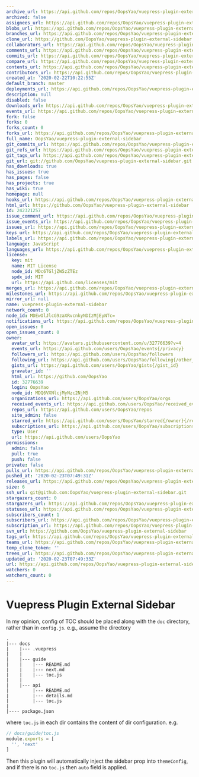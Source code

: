 ```yaml
---
archive_url: https://api.github.com/repos/OopsYao/vuepress-plugin-external-sidebar/{archive_format}{/ref}
archived: false
assignees_url: https://api.github.com/repos/OopsYao/vuepress-plugin-external-sidebar/assignees{/user}
blobs_url: https://api.github.com/repos/OopsYao/vuepress-plugin-external-sidebar/git/blobs{/sha}
branches_url: https://api.github.com/repos/OopsYao/vuepress-plugin-external-sidebar/branches{/branch}
clone_url: https://github.com/OopsYao/vuepress-plugin-external-sidebar.git
collaborators_url: https://api.github.com/repos/OopsYao/vuepress-plugin-external-sidebar/collaborators{/collaborator}
comments_url: https://api.github.com/repos/OopsYao/vuepress-plugin-external-sidebar/comments{/number}
commits_url: https://api.github.com/repos/OopsYao/vuepress-plugin-external-sidebar/commits{/sha}
compare_url: https://api.github.com/repos/OopsYao/vuepress-plugin-external-sidebar/compare/{base}...{head}
contents_url: https://api.github.com/repos/OopsYao/vuepress-plugin-external-sidebar/contents/{+path}
contributors_url: https://api.github.com/repos/OopsYao/vuepress-plugin-external-sidebar/contributors
created_at: '2020-02-22T10:22:55Z'
default_branch: master
deployments_url: https://api.github.com/repos/OopsYao/vuepress-plugin-external-sidebar/deployments
description: null
disabled: false
downloads_url: https://api.github.com/repos/OopsYao/vuepress-plugin-external-sidebar/downloads
events_url: https://api.github.com/repos/OopsYao/vuepress-plugin-external-sidebar/events
fork: false
forks: 0
forks_count: 0
forks_url: https://api.github.com/repos/OopsYao/vuepress-plugin-external-sidebar/forks
full_name: OopsYao/vuepress-plugin-external-sidebar
git_commits_url: https://api.github.com/repos/OopsYao/vuepress-plugin-external-sidebar/git/commits{/sha}
git_refs_url: https://api.github.com/repos/OopsYao/vuepress-plugin-external-sidebar/git/refs{/sha}
git_tags_url: https://api.github.com/repos/OopsYao/vuepress-plugin-external-sidebar/git/tags{/sha}
git_url: git://github.com/OopsYao/vuepress-plugin-external-sidebar.git
has_downloads: true
has_issues: true
has_pages: false
has_projects: true
has_wiki: true
homepage: null
hooks_url: https://api.github.com/repos/OopsYao/vuepress-plugin-external-sidebar/hooks
html_url: https://github.com/OopsYao/vuepress-plugin-external-sidebar
id: 242321257
issue_comment_url: https://api.github.com/repos/OopsYao/vuepress-plugin-external-sidebar/issues/comments{/number}
issue_events_url: https://api.github.com/repos/OopsYao/vuepress-plugin-external-sidebar/issues/events{/number}
issues_url: https://api.github.com/repos/OopsYao/vuepress-plugin-external-sidebar/issues{/number}
keys_url: https://api.github.com/repos/OopsYao/vuepress-plugin-external-sidebar/keys{/key_id}
labels_url: https://api.github.com/repos/OopsYao/vuepress-plugin-external-sidebar/labels{/name}
language: JavaScript
languages_url: https://api.github.com/repos/OopsYao/vuepress-plugin-external-sidebar/languages
license:
  key: mit
  name: MIT License
  node_id: MDc6TGljZW5zZTEz
  spdx_id: MIT
  url: https://api.github.com/licenses/mit
merges_url: https://api.github.com/repos/OopsYao/vuepress-plugin-external-sidebar/merges
milestones_url: https://api.github.com/repos/OopsYao/vuepress-plugin-external-sidebar/milestones{/number}
mirror_url: null
name: vuepress-plugin-external-sidebar
network_count: 0
node_id: MDEwOlJlcG9zaXRvcnkyNDIzMjEyNTc=
notifications_url: https://api.github.com/repos/OopsYao/vuepress-plugin-external-sidebar/notifications{?since,all,participating}
open_issues: 0
open_issues_count: 0
owner:
  avatar_url: https://avatars.githubusercontent.com/u/32776639?v=4
  events_url: https://api.github.com/users/OopsYao/events{/privacy}
  followers_url: https://api.github.com/users/OopsYao/followers
  following_url: https://api.github.com/users/OopsYao/following{/other_user}
  gists_url: https://api.github.com/users/OopsYao/gists{/gist_id}
  gravatar_id: ''
  html_url: https://github.com/OopsYao
  id: 32776639
  login: OopsYao
  node_id: MDQ6VXNlcjMyNzc2NjM5
  organizations_url: https://api.github.com/users/OopsYao/orgs
  received_events_url: https://api.github.com/users/OopsYao/received_events
  repos_url: https://api.github.com/users/OopsYao/repos
  site_admin: false
  starred_url: https://api.github.com/users/OopsYao/starred{/owner}{/repo}
  subscriptions_url: https://api.github.com/users/OopsYao/subscriptions
  type: User
  url: https://api.github.com/users/OopsYao
permissions:
  admin: false
  pull: true
  push: false
private: false
pulls_url: https://api.github.com/repos/OopsYao/vuepress-plugin-external-sidebar/pulls{/number}
pushed_at: '2020-02-23T07:49:31Z'
releases_url: https://api.github.com/repos/OopsYao/vuepress-plugin-external-sidebar/releases{/id}
size: 6
ssh_url: git@github.com:OopsYao/vuepress-plugin-external-sidebar.git
stargazers_count: 0
stargazers_url: https://api.github.com/repos/OopsYao/vuepress-plugin-external-sidebar/stargazers
statuses_url: https://api.github.com/repos/OopsYao/vuepress-plugin-external-sidebar/statuses/{sha}
subscribers_count: 1
subscribers_url: https://api.github.com/repos/OopsYao/vuepress-plugin-external-sidebar/subscribers
subscription_url: https://api.github.com/repos/OopsYao/vuepress-plugin-external-sidebar/subscription
svn_url: https://github.com/OopsYao/vuepress-plugin-external-sidebar
tags_url: https://api.github.com/repos/OopsYao/vuepress-plugin-external-sidebar/tags
teams_url: https://api.github.com/repos/OopsYao/vuepress-plugin-external-sidebar/teams
temp_clone_token: ''
trees_url: https://api.github.com/repos/OopsYao/vuepress-plugin-external-sidebar/git/trees{/sha}
updated_at: '2020-02-23T07:49:33Z'
url: https://api.github.com/repos/OopsYao/vuepress-plugin-external-sidebar
watchers: 0
watchers_count: 0
---
```


# Vuepress Plugin External Sidebar

In my opinion, config of TOC should be placed along with
the `doc` directory, rather than in `config.js`. e.g.,
assume the directory
```
.
|--- docs
|    |--- .vuepress
|    |
|    |--- guide
|    |    |--- README.md
|    |    |--- next.md
|    |    |--- toc.js
|    |
|    |--- api
|         |--- README.md
|         |--- details.md
|         |--- toc.js
|     
|---- package.json
```
where `toc.js` in each dir contains the content of dir configuration.
e.g.
```js
// docs/guide/toc.js
module.exports = [
  '', 'next'
]
```

Then this plugin will automatically inject the sidebar prop into
`themeConfig`, and if there is no `toc.js` then `auto` field is applied.